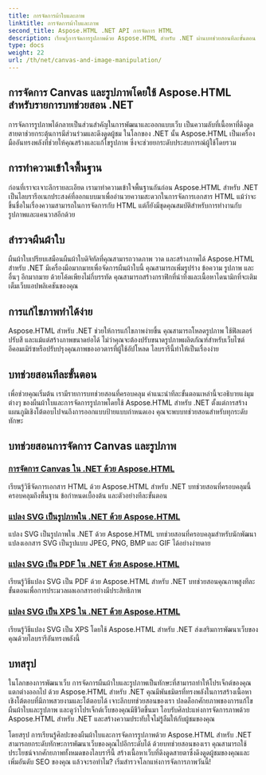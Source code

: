 ```yaml
---
title: การจัดการผ้าใบและภาพ
linktitle: การจัดการผ้าใบและภาพ
second_title: Aspose.HTML .NET API การจัดการ HTML
description: เรียนรู้การจัดการรูปภาพด้วย Aspose.HTML สำหรับ .NET ผ่านบทช่วยสอนทีละขั้นตอน ค้นพบพลังของผืนผ้าใบและการแก้ไขภาพ
type: docs
weight: 22
url: /th/net/canvas-and-image-manipulation/
---
```


## การจัดการ Canvas และรูปภาพโดยใช้ Aspose.HTML สำหรับรายการบทช่วยสอน .NET

การจัดการรูปภาพได้กลายเป็นส่วนสำคัญในการพัฒนาและออกแบบเว็บ เป็นความลับที่เนื้อหาที่ดึงดูดสายตาช่วยกระตุ้นการมีส่วนร่วมและดึงดูดผู้ชม ในโลกของ .NET นั้น Aspose.HTML เป็นเครื่องมืออันทรงพลังที่ช่วยให้คุณสร้างและแก้ไขรูปภาพ ซึ่งจะช่วยยกระดับประสบการณ์ผู้ใช้โดยรวม

## การทำความเข้าใจพื้นฐาน

ก่อนที่เราจะเจาะลึกรายละเอียด เรามาทำความเข้าใจพื้นฐานกันก่อน Aspose.HTML สำหรับ .NET เป็นไลบรารีอเนกประสงค์ที่ออกแบบมาเพื่ออำนวยความสะดวกในการจัดการเอกสาร HTML แม้ว่าจะขึ้นชื่อในเรื่องความสามารถในการจัดการกับ HTML แต่ก็ยังมีชุดคุณสมบัติสำหรับการทำงานกับรูปภาพและแคนวาสอีกด้วย

## สำรวจผืนผ้าใบ

ผืนผ้าใบเปรียบเสมือนผืนผ้าใบดิจิทัลที่คุณสามารถวาดภาพ วาด และสร้างภาพได้ Aspose.HTML สำหรับ .NET มีเครื่องมือมากมายเพื่อจัดการผืนผ้าใบนี้ คุณสามารถเพิ่มรูปร่าง ข้อความ รูปภาพ และอื่นๆ อีกมากมาย ด้วยโค้ดเพียงไม่กี่บรรทัด คุณสามารถสร้างกราฟิกที่น่าทึ่งและเนื้อหาไดนามิกที่จะเติมเต็มเว็บแอปพลิเคชันของคุณ

## การแก้ไขภาพทำได้ง่าย

Aspose.HTML สำหรับ .NET ช่วยให้การแก้ไขภาพง่ายขึ้น คุณสามารถโหลดรูปภาพ ใช้ฟิลเตอร์ ปรับสี และแม้แต่สร้างภาพขนาดย่อได้ ไม่ว่าคุณจะต้องปรับขนาดรูปภาพผลิตภัณฑ์สำหรับเว็บไซต์อีคอมเมิร์ซหรือปรับปรุงคุณภาพของอวตารที่ผู้ใช้อัปโหลด ไลบรารีนี้ทำให้เป็นเรื่องง่าย

## บทช่วยสอนทีละขั้นตอน

เพื่อช่วยคุณเริ่มต้น เรามีรายการบทช่วยสอนที่ครอบคลุม คำแนะนำทีละขั้นตอนเหล่านี้จะอธิบายแง่มุมต่างๆ ของผืนผ้าใบและการจัดการรูปภาพโดยใช้ Aspose.HTML สำหรับ .NET ตั้งแต่การสร้างแผนภูมิเชิงโต้ตอบไปจนถึงการออกแบบป้ายแบบกำหนดเอง คุณจะพบบทช่วยสอนสำหรับทุกระดับทักษะ

## บทช่วยสอนการจัดการ Canvas และรูปภาพ
### [การจัดการ Canvas ใน .NET ด้วย Aspose.HTML](./manipulating-canvas/)
เรียนรู้วิธีจัดการเอกสาร HTML ด้วย Aspose.HTML สำหรับ .NET บทช่วยสอนที่ครอบคลุมนี้ครอบคลุมถึงพื้นฐาน ข้อกำหนดเบื้องต้น และตัวอย่างทีละขั้นตอน
### [แปลง SVG เป็นรูปภาพใน .NET ด้วย Aspose.HTML](./convert-svg-to-image/)
แปลง SVG เป็นรูปภาพใน .NET ด้วย Aspose.HTML บทช่วยสอนที่ครอบคลุมสำหรับนักพัฒนา แปลงเอกสาร SVG เป็นรูปแบบ JPEG, PNG, BMP และ GIF ได้อย่างง่ายดาย
### [แปลง SVG เป็น PDF ใน .NET ด้วย Aspose.HTML](./convert-svg-to-pdf/)
เรียนรู้วิธีแปลง SVG เป็น PDF ด้วย Aspose.HTML สำหรับ .NET บทช่วยสอนคุณภาพสูงทีละขั้นตอนเพื่อการประมวลผลเอกสารอย่างมีประสิทธิภาพ
### [แปลง SVG เป็น XPS ใน .NET ด้วย Aspose.HTML](./convert-svg-to-xps/)
เรียนรู้วิธีแปลง SVG เป็น XPS โดยใช้ Aspose.HTML สำหรับ .NET ส่งเสริมการพัฒนาเว็บของคุณด้วยไลบรารีอันทรงพลังนี้

## บทสรุป

ในโลกของการพัฒนาเว็บ การจัดการผืนผ้าใบและรูปภาพเป็นทักษะที่สามารถทำให้โปรเจ็กต์ของคุณแตกต่างออกไป ด้วย Aspose.HTML สำหรับ .NET คุณมีพันธมิตรที่ทรงพลังในการสร้างเนื้อหาเชิงโต้ตอบที่มีภาพสวยงามและโต้ตอบได้ เจาะลึกบทช่วยสอนของเรา ปลดล็อกศักยภาพของการแก้ไขผืนผ้าใบและรูปภาพ และดูว่าโปรเจ็กต์เว็บของคุณมีชีวิตขึ้นมา โอบรับศิลปะแห่งการจัดการภาพด้วย Aspose.HTML สำหรับ .NET และสร้างความประทับใจไม่รู้ลืมให้กับผู้ชมของคุณ

โดยสรุป การเรียนรู้ศิลปะของผืนผ้าใบและการจัดการรูปภาพด้วย Aspose.HTML สำหรับ .NET สามารถยกระดับทักษะการพัฒนาเว็บของคุณไปอีกระดับได้ ด้วยบทช่วยสอนของเรา คุณสามารถใช้ประโยชน์จากศักยภาพทั้งหมดของไลบรารีนี้ สร้างเนื้อหาเว็บที่ดึงดูดสายตาซึ่งดึงดูดผู้ชมของคุณและเพิ่มอันดับ SEO ของคุณ แล้วจะรอทำไม? เริ่มสำรวจโลกแห่งการจัดการภาพวันนี้!